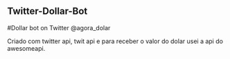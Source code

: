 ## Twitter-Dollar-Bot
#Dollar bot on Twitter @agora_dolar

Criado com twitter api, twit api e para receber o valor do dolar usei a api do awesomeapi.
